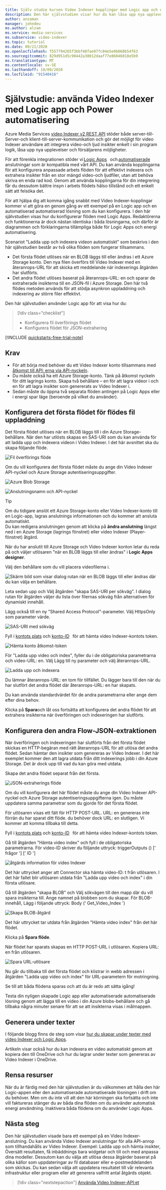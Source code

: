 ```yaml
---
title: Själv studie kursen Video Indexer kopplingar med Logic app och energi automatisering.
description: Den här självstudien visar hur du kan låsa upp nya upplevelser och försäljares möjligheter Video Indexer kopplingar med Logic app och energi automatisering.
author: anzaman
manager: johndeu
ms.author: alzam
ms.service: media-services
ms.subservice: video-indexer
ms.topic: tutorial
ms.date: 09/21/2020
ms.openlocfilehash: f557794265f3bbf48fae97fc04e5e9b068b54f63
ms.sourcegitcommit: 829d951d5c90442a38012daaf77e86046018e5b9
ms.translationtype: MT
ms.contentlocale: sv-SE
ms.lasthandoff: 10/09/2020
ms.locfileid: "91540416"
---
```

# <a name="tutorial-use-video-indexer-with-logic-app-and-power-automate"></a>Självstudie: använda Video Indexer med Logic app och Power automatisering

Azure Media Services [video Indexer v2 REST API](https://api-portal.videoindexer.ai/docs/services/Operations/operations/Delete-Video?) stöder både server-till-Server-och klient-till-server-kommunikation och gör det möjligt för video Indexer användare att integrera video-och ljud insikter enkelt i sin program logik, låsa upp nya upplevelser och försäljarens möjligheter.

För att förenkla integrationen stöder vi [Logic Apps](https://azure.microsoft.com/services/logic-apps/)   och [automatiserade](https://preview.flow.microsoft.com/connectors/shared_videoindexer-v2/video-indexer-v2/)   anslutningar som är kompatibla med vårt API. Du kan använda kopplingarna för att konfigurera anpassade arbets flöden för att effektivt indexera och extrahera insikter från en stor mängd video-och ljudfiler, utan att behöva skriva en enda rad kod. Genom att använda kopplingarna för din integrering får du dessutom bättre insyn i arbets flödets hälso tillstånd och ett enkelt sätt att felsöka det.  

För att hjälpa dig att komma igång snabbt med Video Indexer-kopplingar kommer vi att göra en genom gång av ett exempel på en Logic app och en automatiserad automatiserad lösning som du kan konfigurera. I den här självstudien visas hur du konfigurerar flöden med Logic Apps. Redaktörerna och funktionerna är dock nästan identiska i båda lösningarna, och därför är diagrammen och förklaringarna tillämpliga både för Logic Apps och energi automatisering.

Scenariot "Ladda upp och indexera videon automatiskt" som beskrivs i den här självstudien består av två olika flöden som fungerar tillsammans. 
* Det första flödet utlöses när en BLOB läggs till eller ändras i ett Azure Storage konto. Den nya filen överförs till Video Indexer med en återanrops-URL för att skicka ett meddelande när indexerings åtgärden har slutförts. 
* Det andra flödet utlöses baserat på återanrops-URL: en och sparar de extraherade insikterna till en JSON-fil i Azure Storage. Den här två flödes metoden används för att stödja asynkron uppladdning och indexering av större filer effektivt. 

Den här självstudien använder Logic app för att visa hur du:

> [!div class="checklist"]
> * Konfigurera fil överförings flödet
> * Konfigurera flödet för JSON-extrahering

[!INCLUDE [quickstarts-free-trial-note](../../../includes/quickstarts-free-trial-note.md)]

## <a name="prerequisites"></a>Krav

* För att börja med behöver du ett Video Indexer konto tillsammans med [åtkomst till API: erna via API-nyckeln](video-indexer-use-apis.md). 
* Du måste också ha ett Azure Storage-konto. Tänk på åtkomst nyckeln för ditt lagrings konto. Skapa två behållare – en för att lagra videor i och en för att lagra insikter som genererats av Video Indexer i.  
* Sedan måste du öppna två separata flöden antingen på Logic Apps eller i energi spar läge (beroende på vilket du använder). 

## <a name="set-up-the-first-flow---file-upload"></a>Konfigurera det första flödet för flödes fil uppladdning   

Det första flödet utlöses när en BLOB läggs till i din Azure Storage-behållare. När den har utlösts skapas en SAS-URI som du kan använda för att ladda upp och indexera videon i Video Indexer. I det här avsnittet ska du skapa följande flöde. 

![Fil överförings flöde](./media/logic-apps-connector-tutorial/file-upload-flow.png)

Om du vill konfigurera det första flödet måste du ange din Video Indexer API-nyckel och Azure Storage autentiseringsuppgifter. 

![Azure Blob Storage](./media/logic-apps-connector-tutorial/azure-blob-storage.png)

![Anslutningsnamn och API-nyckel](./media/logic-apps-connector-tutorial/connection-name-api-key.png)

> [!TIP]
> Om du tidigare anslöt ett Azure Storage-konto eller Video Indexer-konto till en Logic-app, lagras anslutnings informationen och du kommer att ansluta automatiskt. <br/>Du kan redigera anslutningen genom att klicka på **ändra anslutning** längst ned i en Azure Storage (lagrings fönstret) eller video Indexer (Player-fönstret) åtgärd.

När du har anslutit till Azure Storage och Video Indexer konton letar du reda på och väljer utlösaren "när en BLOB läggs till eller ändras" i **Logic Apps designer**.

Välj den behållare som du vill placera videofilerna i. 

![Skärm bild som visar dialog rutan när en BLOB läggs till eller ändras där du kan välja en behållare.](./media/logic-apps-connector-tutorial/container.png)

Leta sedan upp och Välj åtgärden "skapa SAS-URI per sökväg". I dialog rutan för åtgärden väljer du lista över filernas sökväg från alternativen för dynamiskt innehåll.  

Lägg också till en ny "Shared Access Protocol"-parameter. Välj HttpsOnly som parameter värde.

![SAS-URI med sökväg](./media/logic-apps-connector-tutorial/sas-uri-by-path.jpg)

Fyll i [kontots plats](regions.md) och [konto-ID](./video-indexer-use-apis.md#account-id)   för att hämta video Indexer-kontots token.

![Hämta konto åtkomst-token](./media/logic-apps-connector-tutorial/account-access-token.png)

För "Ladda upp video och index", fyller du i de obligatoriska parametrarna och video-URL: en. Välj Lägg till ny parameter och välj återanrops-URL. 

![Ladda upp och indexera](./media/logic-apps-connector-tutorial/upload-and-index.png)

Du lämnar återanrops-URL: en tom för tillfället. Du lägger bara till den när du har slutfört det andra flödet där återanrops-URL: en har skapats. 

Du kan använda standardvärdet för de andra parametrarna eller ange dem efter dina behov. 

Klicka på **Spara**och låt oss fortsätta att konfigurera det andra flödet för att extrahera insikterna när överföringen och indexeringen har slutförts. 

## <a name="set-up-the-second-flow---json-extraction"></a>Konfigurera den andra Flow-JSON-extraktionen  

När överföringen och indexeringen har slutförts från det första flödet skickas en HTTP-begäran med rätt återanrops-URL för att utlösa det andra flödet. Sedan hämtar den insikter som genereras av Video Indexer. I det här exemplet kommer den att lagra utdata från ditt indexerings jobb i din Azure Storage.  Det är dock upp till vad du kan göra med utdata.  

Skapa det andra flödet separat från det första. 

![JSON-extraherings flöde](./media/logic-apps-connector-tutorial/json-extraction-flow.png)

Om du vill konfigurera det här flödet måste du ange din Video Indexer API-nyckel och Azure Storage autentiseringsuppgifterna igen. Du måste uppdatera samma parametrar som du gjorde för det första flödet. 

För utlösaren visas ett fält för HTTP POST-URL. URL: en genereras inte förrän du har sparat ditt flöde. du behöver dock URL: en slutligen. Vi kommer att komma tillbaka till detta. 

Fyll i [kontots plats](regions.md) och [konto-ID](./video-indexer-use-apis.md#account-id)   för att hämta video Indexer-kontots token.  

Gå till åtgärden "Hämta video index" och fyll i de obligatoriska parametrarna. För video-ID skriver du följande uttryck: triggerOutputs () [' frågor '] [' ID '] 

![åtgärds information för video Indexer](./media/logic-apps-connector-tutorial/video-indexer-action-info.jpg)

Det här uttrycket anger att Connector ska hämta video-ID: t från utlösaren. I det här fallet blir utlösaren utdata från "Ladda upp video och index" i din första utlösare. 

Gå till åtgärden "skapa BLOB" och Välj sökvägen till den mapp där du vill spara insikterna till. Ange namnet på blobben som du skapar. För BLOB-innehåll, Lägg i följande uttryck: Body (' Get_Video_Index ') 

![Skapa BLOB-åtgärd](./media/logic-apps-connector-tutorial/create-blob-action.jpg)

Det här uttrycket tar utdata från åtgärden "Hämta video index" från det här flödet. 

Klicka på **Spara flöde**. 

När flödet har sparats skapas en HTTP POST-URL i utlösaren. Kopiera URL: en från utlösaren. 

![Spara URL-utlösare](./media/logic-apps-connector-tutorial/save-url-trigger.png)

Nu går du tillbaka till det första flödet och klistrar in webb adressen i åtgärden "Ladda upp video och index" för URL-parametern för motringning. 

Se till att båda flödena sparas och att du är redo att sätta igång! 

Testa din nyligen skapade Logic app eller automatiserade automatiserade lösning genom att lägga till en video i din Azure blobs-behållare och gå tillbaka några minuter senare för att se att insikterna visas i målmappen. 

## <a name="generate-captions"></a>Generera under texter

I följande blogg finns de steg som visar [hur du skapar under texter med video Indexer och Logic Apps](https://techcommunity.microsoft.com/t5/azure-media-services/generating-captions-with-video-indexer-and-logic-apps/ba-p/1672198). 

Artikeln visar också hur du kan indexera en video automatiskt genom att kopiera den till OneDrive och hur du lagrar under texter som genereras av Video Indexer i OneDrive.
 
## <a name="clean-up-resources"></a>Rensa resurser

När du är färdig med den här självstudien är du välkommen att hålla den här Logic-appen eller den automatiserade automatiserade lösningen i drift om du behöver. Men om du inte vill att den här körningen ska fortsätta och inte vill faktureras stänger du av båda dina flöden om du använder automatisk energi användning. Inaktivera båda flödena om du använder Logic Apps. 

## <a name="next-steps"></a>Nästa steg

Den här självstudien visade bara ett exempel på en Video Indexer-anslutning. Du kan använda Video Indexer anslutningar för alla API-anrop som tillhandahålls av Video Indexer. Exempel: Ladda upp och hämta insikter, Översätt resultaten, få inbäddnings bara widgetar och till och med anpassa dina modeller. Dessutom kan du välja att utlösa dessa åtgärder baserat på olika källor som uppdateringar av fil databaser eller e-postmeddelanden som skickas. Du kan sedan välja att uppdatera resultatet till vår relevanta infrastruktur eller program eller att generera valfritt antal åtgärds objekt.  

> [!div class="nextstepaction"]
> [Använda Video Indexer-API:et](video-indexer-use-apis.md)
